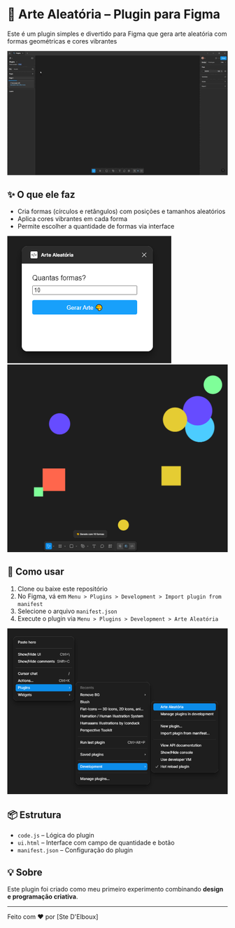 # 🎨 Arte Aleatória – Plugin para Figma
Este é um plugin simples e divertido para Figma que gera arte aleatória com formas geométricas e cores vibrantes

<img src="Plugins-Figma.gif" alt="GIF animado">

## ✨ O que ele faz

- Cria formas (círculos e retângulos) com posições e tamanhos aleatórios
- Aplica cores vibrantes em cada forma
- Permite escolher a quantidade de formas via interface

<img src="Screenshot_02.png" alt="Descrição da imagem">
<img src="Screenshot_03.png" alt="Descrição da imagem">

## 🧩 Como usar

1. Clone ou baixe este repositório
2. No Figma, vá em `Menu > Plugins > Development > Import plugin from manifest`
3. Selecione o arquivo `manifest.json`
4. Execute o plugin via `Menu > Plugins > Development > Arte Aleatória`

<img src="Screenshot_01.png" alt="Descrição da imagem">

## 📦 Estrutura

- `code.js` – Lógica do plugin
- `ui.html` – Interface com campo de quantidade e botão
- `manifest.json` – Configuração do plugin

## 💡 Sobre

Este plugin foi criado como meu primeiro experimento combinando **design e programação criativa**.

---

Feito com ❤️ por [Ste D'Elboux]


